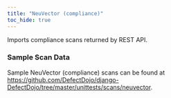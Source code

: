 ```yaml
---
title: "NeuVector (compliance)"
toc_hide: true
---
```

Imports compliance scans returned by REST API.
### Sample Scan Data
Sample NeuVector (compliance) scans can be found at https://github.com/DefectDojo/django-DefectDojo/tree/master/unittests/scans/neuvector.